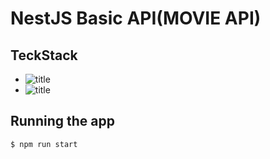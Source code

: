 # NestJS Basic API(MOVIE API)

## TeckStack

- ![title](https://img.shields.io/badge/-GraphQL-E10098?&logo=GraphQL&logoColor=white)
- ![title](https://img.shields.io/badge/-Node.js-339933?&logo=Node.js&logoColor=white)

## Running the app

```bash
$ npm run start
```
